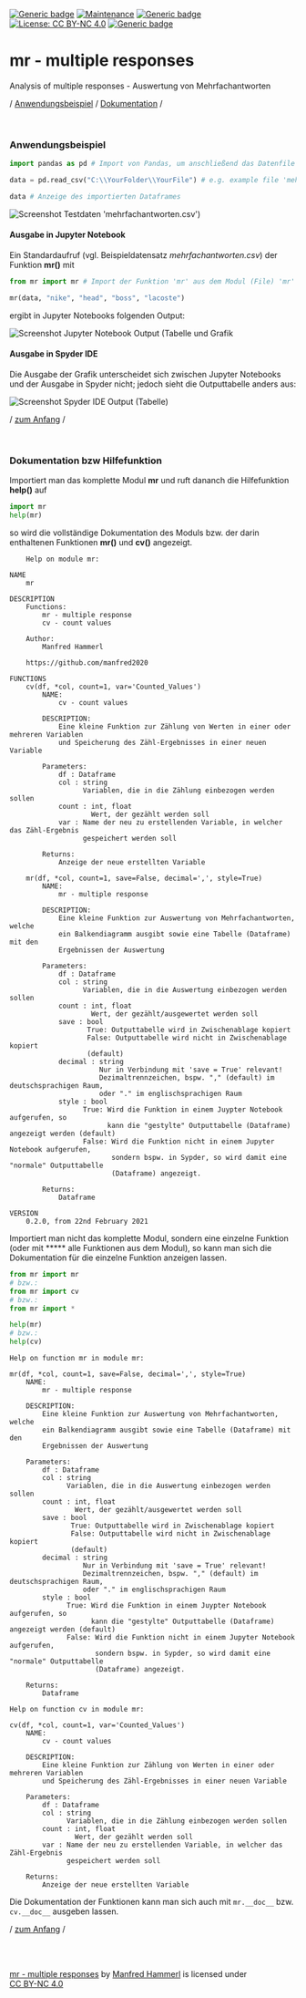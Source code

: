 [![Generic badge](https://img.shields.io/badge/Status-Under_Construction-gold.svg)](https://github.com/manfred2020/multiple-responses)
[![Maintenance](https://img.shields.io/badge/Maintained-Yes-limegreen.svg)](https://github.com/manfred2020/multiple-responses)
[![Generic badge](https://img.shields.io/badge/Version-0.1.1-lightskyblue.svg)](https://github.com/manfred2020/multiple-responses)
[![License: CC BY-NC 4.0](https://img.shields.io/badge/License-CC%20BY--NC%204.0-lightgrey.svg)](https://creativecommons.org/licenses/by-nc/4.0/)
[![Generic badge](https://img.shields.io/badge/©-2021-black.svg)](https://github.com/manfred2020/multiple-responses)

# mr - multiple responses

Analysis of multiple responses - Auswertung von Mehrfachantworten

/ [Anwendungsbeispiel](#Anwendungsbeispiel) / [Dokumentation](#Dokumentation-bzw-Hilfefunktion) /

<br>

### Anwendungsbeispiel

```python
import pandas as pd # Import von Pandas, um anschließend das Datenfile zu importieren

data = pd.read_csv("C:\\YourFolder\\YourFile") # e.g. example file 'mehrfachantworten.csv'

data # Anzeige des importierten Dataframes
```

![Screenshot Testdaten 'mehrfachantworten.csv')](data.png)

#### Ausgabe in Jupyter Notebook

Ein Standardaufruf (vgl. Beispieldatensatz *mehrfachantworten.csv*) der Funktion **mr()** mit
```python
from mr import mr # Import der Funktion 'mr' aus dem Modul (File) 'mr'

mr(data, "nike", "head", "boss", "lacoste")
```
ergibt in Jupyter Notebooks folgenden Output:

![Screenshot Jupyter Notebook Output (Tabelle und Grafik](jupyter.png)

#### Ausgabe in Spyder IDE

Die Ausgabe der Grafik unterscheidet sich zwischen Jupyter Notebooks und der Ausgabe in Spyder nicht; jedoch sieht die Outputtabelle anders aus:

![Screenshot Spyder IDE Output (Tabelle)](spyder.png)

/ [zum Anfang](#readme) /

<br>

### Dokumentation bzw Hilfefunktion

Importiert man das komplette Modul **mr** und ruft dananch die Hilfefunktion **help()** auf
```python
import mr
help(mr)
```
so wird die vollständige Dokumentation des Moduls bzw. der darin enthaltenen Funktionen **mr()** und **cv()** angezeigt.

```
    Help on module mr:

NAME
    mr

DESCRIPTION
    Functions:
        mr - multiple response
        cv - count values
        
    Author:
        Manfred Hammerl
    
    https://github.com/manfred2020

FUNCTIONS
    cv(df, *col, count=1, var='Counted_Values')
        NAME:
            cv - count values
        
        DESCRIPTION:
            Eine kleine Funktion zur Zählung von Werten in einer oder mehreren Variablen
            und Speicherung des Zähl-Ergebnisses in einer neuen Variable
            
        Parameters:
            df : Dataframe
            col : string
                  Variablen, die in die Zählung einbezogen werden sollen
            count : int, float
                    Wert, der gezählt werden soll
            var : Name der neu zu erstellenden Variable, in welcher das Zähl-Ergebnis
                  gespeichert werden soll
        
        Returns:
            Anzeige der neue erstellten Variable
    
    mr(df, *col, count=1, save=False, decimal=',', style=True)
        NAME:
            mr - multiple response
        
        DESCRIPTION:
            Eine kleine Funktion zur Auswertung von Mehrfachantworten, welche
            ein Balkendiagramm ausgibt sowie eine Tabelle (Dataframe) mit den 
            Ergebnissen der Auswertung
            
        Parameters:
            df : Dataframe
            col : string
                  Variablen, die in die Auswertung einbezogen werden sollen
            count : int, float
                    Wert, der gezählt/ausgewertet werden soll
            save : bool
                   True: Outputtabelle wird in Zwischenablage kopiert
                   False: Outputtabelle wird nicht in Zwischenablage kopiert
                   (default)
            decimal : string
                      Nur in Verbindung mit 'save = True' relevant!
                      Dezimaltrennzeichen, bspw. "," (default) im deutschsprachigen Raum,
                      oder "." im englischsprachigen Raum
            style : bool
                  True: Wird die Funktion in einem Juypter Notebook aufgerufen, so
                        kann die "gestylte" Outputtabelle (Dataframe) angezeigt werden (default)
                  False: Wird die Funktion nicht in einem Jupyter Notebook aufgerufen,
                         sondern bspw. in Sypder, so wird damit eine "normale" Outputtabelle
                         (Dataframe) angezeigt.
        
        Returns:
            Dataframe

VERSION
    0.2.0, from 22nd February 2021
```

Importiert man nicht das komplette Modul, sondern eine einzelne Funktion (oder mit ***** alle Funktionen aus dem Modul), so kann man sich die Dokumentation für die einzelne Funktion anzeigen lassen.

```python
from mr import mr
# bzw.:
from mr import cv
# bzw.:
from mr import *

help(mr)
# bzw.:
help(cv)
```

```
Help on function mr in module mr:

mr(df, *col, count=1, save=False, decimal=',', style=True)
    NAME:
        mr - multiple response
    
    DESCRIPTION:
        Eine kleine Funktion zur Auswertung von Mehrfachantworten, welche
        ein Balkendiagramm ausgibt sowie eine Tabelle (Dataframe) mit den 
        Ergebnissen der Auswertung
        
    Parameters:
        df : Dataframe
        col : string
              Variablen, die in die Auswertung einbezogen werden sollen
        count : int, float
                Wert, der gezählt/ausgewertet werden soll
        save : bool
               True: Outputtabelle wird in Zwischenablage kopiert
               False: Outputtabelle wird nicht in Zwischenablage kopiert
               (default)
        decimal : string
                  Nur in Verbindung mit 'save = True' relevant!
                  Dezimaltrennzeichen, bspw. "," (default) im deutschsprachigen Raum,
                  oder "." im englischsprachigen Raum
        style : bool
              True: Wird die Funktion in einem Juypter Notebook aufgerufen, so
                    kann die "gestylte" Outputtabelle (Dataframe) angezeigt werden (default)
              False: Wird die Funktion nicht in einem Jupyter Notebook aufgerufen,
                     sondern bspw. in Sypder, so wird damit eine "normale" Outputtabelle
                     (Dataframe) angezeigt.
    
    Returns:
        Dataframe
```
```
Help on function cv in module mr:

cv(df, *col, count=1, var='Counted_Values')
    NAME:
        cv - count values
    
    DESCRIPTION:
        Eine kleine Funktion zur Zählung von Werten in einer oder mehreren Variablen
        und Speicherung des Zähl-Ergebnisses in einer neuen Variable
        
    Parameters:
        df : Dataframe
        col : string
              Variablen, die in die Zählung einbezogen werden sollen
        count : int, float
                Wert, der gezählt werden soll
        var : Name der neu zu erstellenden Variable, in welcher das Zähl-Ergebnis
              gespeichert werden soll
    
    Returns:
        Anzeige der neue erstellten Variable
```        

Die Dokumentation der Funktionen kann man sich auch mit ```mr.__doc__``` bzw. ```cv.__doc__``` ausgeben lassen.

/ [zum Anfang](#readme) /

<br>
<br>

<p xmlns:cc="http://creativecommons.org/ns#" xmlns:dct="http://purl.org/dc/terms/"><a property="dct:title" rel="cc:attributionURL" href="https://github.com/manfred2020/multiple-responses">mr - multiple responses</a> by <a rel="cc:attributionURL dct:creator" property="cc:attributionName" href="https://github.com/manfred2020">Manfred Hammerl</a> is licensed under <a href="http://creativecommons.org/licenses/by-nc/4.0/?ref=chooser-v1" target="_blank" rel="license noopener noreferrer" style="display:inline-block;">CC BY-NC 4.0</a></p>
